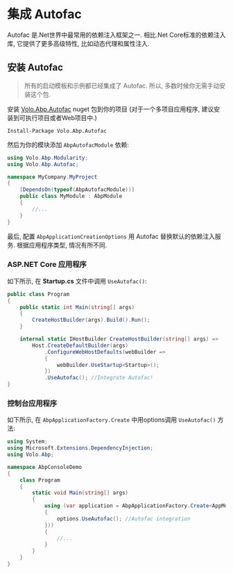 # 集成 Autofac 

Autofac 是.Net世界中最常用的依赖注入框架之一. 相比.Net Core标准的依赖注入库, 它提供了更多高级特性, 比如动态代理和属性注入.

## 安装 Autofac 

> 所有的启动模板和示例都已经集成了 Autofac. 所以, 多数时候你无需手动安装这个包.

安装 [Volo.Abp.Autofac](https://www.nuget.org/packages/Volo.Abp.Autofac) nuget 包到你的项目 (对于一个多项目应用程序, 建议安装到可执行项目或者Web项目中.)

````
Install-Package Volo.Abp.Autofac
````

然后为你的模块添加 `AbpAutofacModule` 依赖:

```csharp
using Volo.Abp.Modularity;
using Volo.Abp.Autofac;

namespace MyCompany.MyProject
{
    [DependsOn(typeof(AbpAutofacModule))]
    public class MyModule : AbpModule
    {
        //...
    }
}
```

最后, 配置 `AbpApplicationCreationOptions` 用 Autofac 替换默认的依赖注入服务. 根据应用程序类型, 情况有所不同.

### ASP.NET Core 应用程序

如下所示, 在 **Startup.cs** 文件中调用 `UseAutofac()`:

````csharp
public class Program
{
    public static int Main(string[] args)
    {
        CreateHostBuilder(args).Build().Run();
    }

    internal static IHostBuilder CreateHostBuilder(string[] args) =>
        Host.CreateDefaultBuilder(args)
            .ConfigureWebHostDefaults(webBuilder =>
            {
                webBuilder.UseStartup<Startup>();
            })
            .UseAutofac(); //Integrate Autofac!
}
````

### 控制台应用程序

如下所示, 在 `AbpApplicationFactory.Create` 中用options调用 `UseAutofac()` 方法:

````csharp
using System;
using Microsoft.Extensions.DependencyInjection;
using Volo.Abp;

namespace AbpConsoleDemo
{
    class Program
    {
        static void Main(string[] args)
        {
            using (var application = AbpApplicationFactory.Create<AppModule>(options =>
            {
                options.UseAutofac(); //Autofac integration
            }))
            {
                //...
            }
        }
    }
}
````

